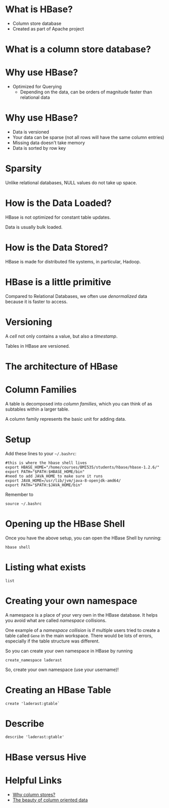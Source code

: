 # What is HBase?

- Column store database
- Created as part of Apache project

# What is a column store database?



# Why use HBase?

- Optimized for Querying
    - Depending on the data, can be orders of magnitude faster than relational data

# Why use HBase?

- Data is versioned
- Your data can be sparse (not all rows will have the same column entries)
- Missing data doesn't take memory
- Data is sorted by row key

# Sparsity

Unlike relational databases, NULL values do not take up space.

# How is the Data Loaded?

HBase is not optimized for constant table updates.

Data is usually bulk loaded.

# How is the Data Stored?

HBase is made for distributed file systems, in particular, Hadoop.

# HBase is a little primitive

Compared to Relational Databases, we often use *denormalized* data because it is faster to access.

# Versioning

A *cell* not only contains a value, but also a *timestamp*. 

Tables in HBase are versioned.

# The architecture of HBase

# Column Families

A table is decomposed into *column families*, which you can think of as subtables within a larger table.

A column family represents the basic unit for adding data.

# 

# 

# Setup

Add these lines to your `~/.bashrc`:

```
#this is where the hbase shell lives
export HBASE_HOME="/home/courses/BMI535/students/hbase/hbase-1.2.6/"  
export PATH="$PATH:$HBASE_HOME/bin"
#need to add JAVA_HOME to make sure it runs
export JAVA_HOME=/usr/lib/jvm/java-8-openjdk-amd64/
export PATH="$PATH:$JAVA_HOME/bin"
```

Remember to

```
source ~/.bashrc
```

# Opening up the HBase Shell

Once you have the above setup, you can open the HBase Shell by running:

```
hbase shell
```

# Listing what exists

```
list
```

# Creating your own namespace

A namespace is a place of your very own in the HBase database. It helps you avoid what are called *namespace* collisions.

One example of a *namespace collision* is if multiple users tried to create a table called `Gene` in the main workspace. There would be lots of errors, especially if the table structure was different.

So you can create your own namespace in HBase by running

```
create_namespace laderast
```

So, create your own namespace (use your username)!

# Creating an HBase Table

```
create 'laderast:gtable`
```

# Describe

```
describe 'laderast:gtable'
```

# HBase versus Hive

# Helpful Links

- [Why column stores?](https://blog.pythian.com/why-column-stores/)
- [The beauty of column oriented data](https://towardsdatascience.com/the-beauty-of-column-oriented-data-2945c0c9f560)
